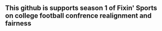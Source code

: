 ## This github is supports season 1 of Fixin' Sports on college football confrence realignment and fairness
